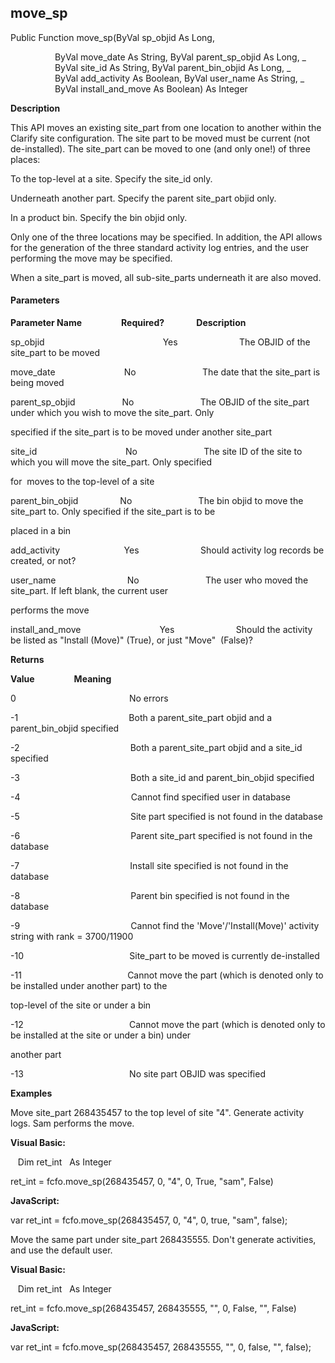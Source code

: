 move_sp
-------

Public Function move_sp(ByVal sp_objid As Long,

                  ByVal move_date As String, ByVal parent_sp_objid As Long, _
                  ByVal site_id As String, ByVal parent_bin_objid As Long, _
                  ByVal add_activity As Boolean, ByVal user_name As String, _
                  ByVal install_and_move As Boolean) As Integer

**Description**

This API moves an existing site_part from one location to another within the Clarify site configuration. The site part to be moved must be current (not de-installed). The site_part can be moved to one (and only one!) of three places:

 To the top-level at a site. Specify the site_id only.

 Underneath another part. Specify the parent site_part objid only.

 In a product bin. Specify the bin objid only.

Only one of the three locations may be specified. In addition, the API allows for the generation of the three standard activity log entries, and the user performing the move may be specified.

When a site_part is moved, all sub-site_parts underneath it are also moved.

#### Parameters
**Parameter Name**                **Required?**             **Description**

sp_objid                                                Yes                         The OBJID of the site_part to be moved

move_date                            No                           The date that the site_part is being moved

parent_sp_objid                   No                           The OBJID of the site_part under which you wish to move the site_part. Only

specified if the site_part is to be moved under another site_part

site_id                                    No                           The site ID of the site to which you will move the site_part. Only specified

for  moves to the top-level of a site

parent_bin_objid                 No                           The bin objid to move the site_part to. Only specified if the site_part is to be

placed in a bin

add_activity                          Yes                         Should activity log records be created, or not?

user_name                             No                           The user who moved the site_part. If left blank, the current user

performs the move

install_and_move                                Yes                         Should the activity be listed as "Install (Move)" (True), or just "Move"  (False)?

**Returns**

**Value**                **Meaning**

0                                              No errors

-1                                             Both a parent_site_part objid and a parent_bin_objid specified

-2                                             Both a parent_site_part objid and a site_id specified

-3                                             Both a site_id and parent_bin_objid specified

-4                                             Cannot find specified user in database

-5                                             Site part specified is not found in the database

-6                                             Parent site_part specified is not found in the database

-7                                             Install site specified is not found in the database

-8                                             Parent bin specified is not found in the database

-9                                             Cannot find the 'Move'/'Install(Move)' activity string with rank = 3700/11900

-10                                           Site_part to be moved is currently de-installed

-11                                           Cannot move the part (which is denoted only to be installed under another part) to the

top-level of the site or under a bin

-12                                           Cannot move the part (which is denoted only to be installed at the site or under a bin) under

another part

-13                                           No site part OBJID was specified

**Examples**

 Move site_part 268435457 to the top level of site "4". Generate activity logs. Sam performs the move.

**Visual Basic:**

   Dim ret_int   As Integer

ret_int = fcfo.move_sp(268435457, 0, "4", 0, True, "sam", False)

**JavaScript:**

var ret_int = fcfo.move_sp(268435457, 0, "4", 0, true, "sam", false);

 Move the same part under site_part 268435555. Don't generate activities, and use the default user.

**Visual Basic:**

   Dim ret_int   As Integer

ret_int = fcfo.move_sp(268435457, 268435555, "", 0, False, "", False)

**JavaScript:**

var ret_int = fcfo.move_sp(268435457, 268435555, "", 0, false, "", false);